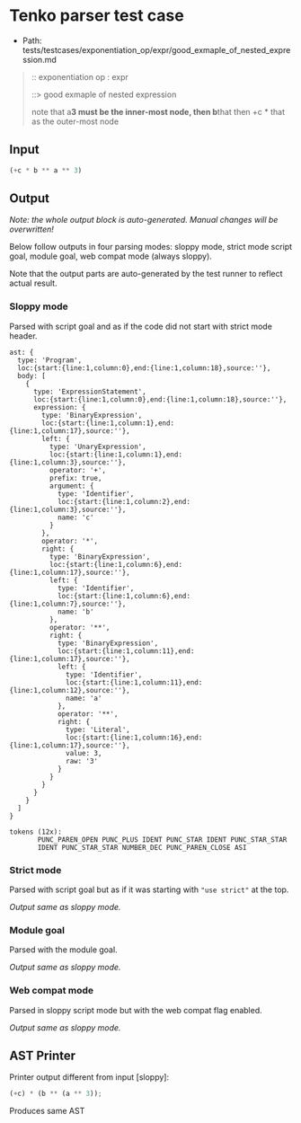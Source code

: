 # Tenko parser test case

- Path: tests/testcases/exponentiation_op/expr/good_exmaple_of_nested_expression.md

> :: exponentiation op : expr
>
> ::> good exmaple of nested expression
>
> note that a**3 must be the inner-most node, then b**that then +c * that as the outer-most node

## Input

`````js
(+c * b ** a ** 3)
`````

## Output

_Note: the whole output block is auto-generated. Manual changes will be overwritten!_

Below follow outputs in four parsing modes: sloppy mode, strict mode script goal, module goal, web compat mode (always sloppy).

Note that the output parts are auto-generated by the test runner to reflect actual result.

### Sloppy mode

Parsed with script goal and as if the code did not start with strict mode header.

`````
ast: {
  type: 'Program',
  loc:{start:{line:1,column:0},end:{line:1,column:18},source:''},
  body: [
    {
      type: 'ExpressionStatement',
      loc:{start:{line:1,column:0},end:{line:1,column:18},source:''},
      expression: {
        type: 'BinaryExpression',
        loc:{start:{line:1,column:1},end:{line:1,column:17},source:''},
        left: {
          type: 'UnaryExpression',
          loc:{start:{line:1,column:1},end:{line:1,column:3},source:''},
          operator: '+',
          prefix: true,
          argument: {
            type: 'Identifier',
            loc:{start:{line:1,column:2},end:{line:1,column:3},source:''},
            name: 'c'
          }
        },
        operator: '*',
        right: {
          type: 'BinaryExpression',
          loc:{start:{line:1,column:6},end:{line:1,column:17},source:''},
          left: {
            type: 'Identifier',
            loc:{start:{line:1,column:6},end:{line:1,column:7},source:''},
            name: 'b'
          },
          operator: '**',
          right: {
            type: 'BinaryExpression',
            loc:{start:{line:1,column:11},end:{line:1,column:17},source:''},
            left: {
              type: 'Identifier',
              loc:{start:{line:1,column:11},end:{line:1,column:12},source:''},
              name: 'a'
            },
            operator: '**',
            right: {
              type: 'Literal',
              loc:{start:{line:1,column:16},end:{line:1,column:17},source:''},
              value: 3,
              raw: '3'
            }
          }
        }
      }
    }
  ]
}

tokens (12x):
       PUNC_PAREN_OPEN PUNC_PLUS IDENT PUNC_STAR IDENT PUNC_STAR_STAR
       IDENT PUNC_STAR_STAR NUMBER_DEC PUNC_PAREN_CLOSE ASI
`````

### Strict mode

Parsed with script goal but as if it was starting with `"use strict"` at the top.

_Output same as sloppy mode._

### Module goal

Parsed with the module goal.

_Output same as sloppy mode._

### Web compat mode

Parsed in sloppy script mode but with the web compat flag enabled.

_Output same as sloppy mode._

## AST Printer

Printer output different from input [sloppy]:

````js
(+c) * (b ** (a ** 3));
````

Produces same AST
